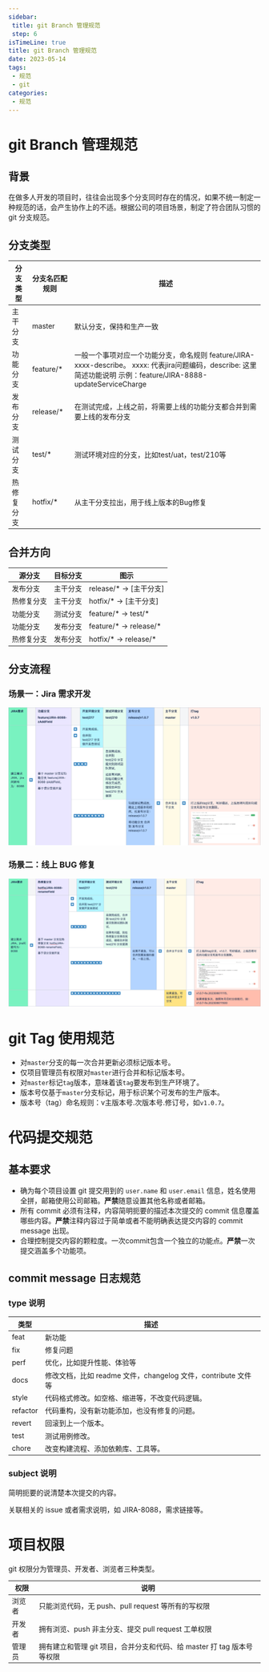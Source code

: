 ```yaml
---
sidebar:
 title: git Branch 管理规范
 step: 6
isTimeLine: true
title: git Branch 管理规范
date: 2023-05-14
tags:
 - 规范
 - git
categories:
 - 规范
---
```


# git Branch 管理规范

## 背景

在做多人开发的项目时，往往会出现多个分支同时存在的情况，如果不统一制定一种规范的话，会产生协作上的不适。根据公司的项目场景，制定了符合团队习惯的 git 分支规范。

## 分支类型

|分支类型|分支名匹配规则|描述|
|-|-|-|
|主干分支|master|默认分支，保持和生产一致|
|功能分支|feature/*|一般一个事项对应一个功能分支，命名规则 feature/JIRA-xxxx-describe。  xxxx: 代表jira问题编码，describe: 这里简述功能说明  示例：feature/JIRA-8888-updateServiceCharge|
|发布分支|release/*|在测试完成，上线之前，将需要上线的功能分支都合并到需要上线的发布分支|
|测试分支|test/*|测试环境对应的分支，比如test/uat，test/210等|
|热修复分支|hotfix/*|从主干分支拉出，用于线上版本的Bug修复|


## 合并方向

|源分支|目标分支|图示|
|-|-|-|
|发布分支|主干分支|release/* → [主干分支]|
|热修复分支|主干分支|hotfix/* → [主干分支]|
|功能分支|测试分支|feature/* → test/*|
|功能分支|发布分支|feature/* → release/*|
|热修复分支|发布分支|hotfix/* → release/*|

## 分支流程

### 场景一：Jira 需求开发

![场景一配图](./assets/git1.png)



### 场景二：线上 BUG 修复

![场景二配图](./assets/git2.png)

# git Tag 使用规范

- 对`master`分支的每一次合并更新必须标记版本号。
- 仅项目管理员有权限对`master`进行合并和标记版本号。
- 对`master`标记`tag`版本，意味着该`tag`要发布到生产环境了。
- 版本号仅基于`master`分支标记，用于标识某个可发布的生产版本。
- 版本号（tag）命名规则：v主版本号.次版本号.修订号，如`v1.0.7`。

# 代码提交规范

## 基本要求

- 确为每个项目设置 git 提交用到的 `user.name` 和 `user.email` 信息，姓名使用全拼，邮箱使用公司邮箱。**严禁**随意设置其他名称或者邮箱。
- 所有 commit 必须有注释，内容简明扼要的描述本次提交的 commit 信息覆盖哪些内容。**严禁**注释内容过于简单或者不能明确表达提交内容的 commit message 出现。
- 合理控制提交内容的颗粒度。一次commit包含一个独立的功能点。**严禁**一次提交涵盖多个功能项。

## commit message 日志规范

### type 说明

|类型|描述|
|-|-|
|feat|新功能|
|fix|修复问题|
|perf|优化，比如提升性能、体验等|
|docs|修改文档，比如 readme 文件，changelog 文件，contribute 文件等|
|style|代码格式修改。如空格、缩进等，不改变代码逻辑。|
|refactor|代码重构，没有新功能添加，也没有修复的问题。|
|revert|回滚到上一个版本。|
|test|测试用例修改。|
|chore|改变构建流程、添加依赖库、工具等。|


### subject 说明

简明扼要的说清楚本次提交的内容。

关联相关的 issue 或者需求说明，如 JIRA-8088，需求链接等。

# 项目权限

git 权限分为管理员、开发者、浏览者三种类型。

|权限|说明|
|-|-|
|浏览者|只能浏览代码，无 push、pull request 等所有的写权限|
|开发者|拥有浏览、push 非主分支、提交 pull request 工单权限|
|管理员|拥有建立和管理 git 项目，合并分支和代码、给 master 打 tag 版本号等权限|
